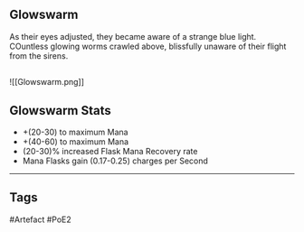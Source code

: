 ## Glowswarm
As their eyes adjusted, they became aware of a strange
blue light. COuntless glowing worms crawled above,
blissfully unaware of their flight from the sirens.
##
![[Glowswarm.png]]
## Glowswarm Stats
- +(20-30) to maximum Mana
- +(40-60) to maximum Mana
- (20-30)% increased Flask Mana Recovery rate
- Mana Flasks gain (0.17-0.25) charges per Second


---
## Tags
#Artefact
#PoE2